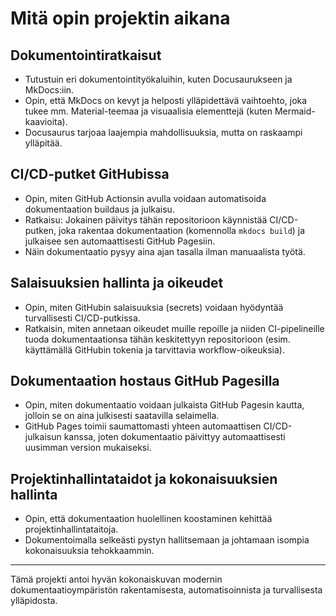 # Mitä opin projektin aikana

## Dokumentointiratkaisut
- Tutustuin eri dokumentointityökaluihin, kuten Docusaurukseen ja MkDocs:iin.
- Opin, että MkDocs on kevyt ja helposti ylläpidettävä vaihtoehto, joka tukee mm. Material-teemaa ja visuaalisia elementtejä (kuten Mermaid-kaavioita).
- Docusaurus tarjoaa laajempia mahdollisuuksia, mutta on raskaampi ylläpitää.

## CI/CD-putket GitHubissa
- Opin, miten GitHub Actionsin avulla voidaan automatisoida dokumentaation buildaus ja julkaisu.
- Ratkaisu: Jokainen päivitys tähän repositorioon käynnistää CI/CD-putken, joka rakentaa dokumentaation (komennolla `mkdocs build`) ja julkaisee sen automaattisesti GitHub Pagesiin.
- Näin dokumentaatio pysyy aina ajan tasalla ilman manuaalista työtä.

## Salaisuuksien hallinta ja oikeudet
- Opin, miten GitHubin salaisuuksia (secrets) voidaan hyödyntää turvallisesti CI/CD-putkissa.
- Ratkaisin, miten annetaan oikeudet muille repoille ja niiden CI-pipelineille tuoda dokumentaationsa tähän keskitettyyn repositorioon (esim. käyttämällä GitHubin tokenia ja tarvittavia workflow-oikeuksia).

## Dokumentaation hostaus GitHub Pagesilla
- Opin, miten dokumentaatio voidaan julkaista GitHub Pagesin kautta, jolloin se on aina julkisesti saatavilla selaimella.
- GitHub Pages toimii saumattomasti yhteen automaattisen CI/CD-julkaisun kanssa, joten dokumentaatio päivittyy automaattisesti uusimman version mukaiseksi.

## Projektinhallintataidot ja kokonaisuuksien hallinta
- Opin, että dokumentaation huolellinen koostaminen kehittää projektinhallintataitoja.
- Dokumentoimalla selkeästi pystyn hallitsemaan ja johtamaan isompia kokonaisuuksia tehokkaammin.

---

Tämä projekti antoi hyvän kokonaiskuvan modernin dokumentaatioympäristön rakentamisesta, automatisoinnista ja turvallisesta ylläpidosta.
